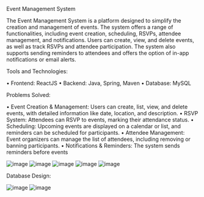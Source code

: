 Event Management System

The Event Management System is a platform designed to simplify the creation and management of events. The system offers a range of functionalities, including event creation, scheduling, RSVPs, attendee management, and notifications. Users can create, view, and delete events, as well as track RSVPs and attendee participation. The system also supports sending reminders to attendees and offers the option of in-app notifications or email alerts.

Tools and Technologies:

•	Frontend: ReactJS
•	Backend: Java, Spring, Maven
•	Database: MySQL

Problems Solved:

•	Event Creation & Management: Users can create, list, view, and delete events, with detailed information like date, location, and description.
•	RSVP System: Attendees can RSVP to events, marking their attendance status.
•	Scheduling: Upcoming events are displayed on a calendar or list, and reminders can be scheduled for participants.
•	Attendee Management: Event organizers can manage the list of attendees, including removing or banning participants.
•	Notifications & Reminders: The system sends reminders before events


 ![image](https://github.com/user-attachments/assets/a02502a9-e003-4287-bb49-cb49f61756cb)
![image](https://github.com/user-attachments/assets/7266a131-6e75-4819-bbcb-5337048d0d66)
![image](https://github.com/user-attachments/assets/cd8a1b8f-4203-4c01-9155-0546e3f0456a)
![image](https://github.com/user-attachments/assets/f66c4631-409c-4910-9e83-cd6d92fe98dd)
![image](https://github.com/user-attachments/assets/2dbeb9f3-ca24-493c-97fa-1954431963b5)

Database Design:



![image](https://github.com/user-attachments/assets/520b3938-e695-4def-9fe0-4db5f8bf9365)
![image](https://github.com/user-attachments/assets/9d0a3d24-92eb-461c-9bac-1058e3afb3a0)




